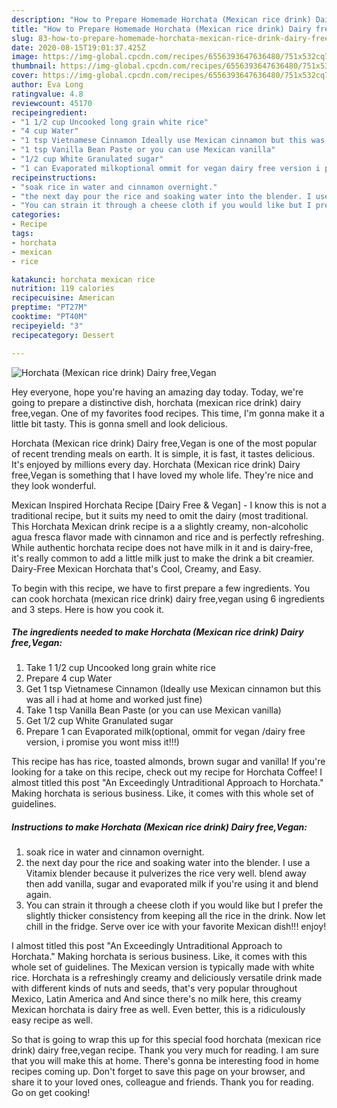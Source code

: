 ```yaml
---
description: "How to Prepare Homemade Horchata (Mexican rice drink) Dairy free,Vegan"
title: "How to Prepare Homemade Horchata (Mexican rice drink) Dairy free,Vegan"
slug: 83-how-to-prepare-homemade-horchata-mexican-rice-drink-dairy-free-vegan
date: 2020-08-15T19:01:37.425Z
image: https://img-global.cpcdn.com/recipes/6556393647636480/751x532cq70/horchata-mexican-rice-drink-dairy-freevegan-recipe-main-photo.jpg
thumbnail: https://img-global.cpcdn.com/recipes/6556393647636480/751x532cq70/horchata-mexican-rice-drink-dairy-freevegan-recipe-main-photo.jpg
cover: https://img-global.cpcdn.com/recipes/6556393647636480/751x532cq70/horchata-mexican-rice-drink-dairy-freevegan-recipe-main-photo.jpg
author: Eva Long
ratingvalue: 4.8
reviewcount: 45170
recipeingredient:
- "1 1/2 cup Uncooked long grain white rice"
- "4 cup Water"
- "1 tsp Vietnamese Cinnamon Ideally use Mexican cinnamon but this was all i had at home and worked just fine"
- "1 tsp Vanilla Bean Paste or you can use Mexican vanilla"
- "1/2 cup White Granulated sugar"
- "1 can Evaporated milkoptional ommit for vegan dairy free version i promise you wont miss it"
recipeinstructions:
- "soak rice in water and cinnamon overnight."
- "the next day pour the rice and soaking water into the blender. I use a Vitamix blender because it pulverizes the rice very well. blend away then add vanilla, sugar and  evaporated milk if you&#39;re using it and blend again."
- "You can strain it through a cheese cloth if you would like but I prefer the slightly thicker consistency from keeping all the rice in the drink. Now let chill in the fridge. Serve over ice with your favorite Mexican dish!!! enjoy!"
categories:
- Recipe
tags:
- horchata
- mexican
- rice

katakunci: horchata mexican rice 
nutrition: 119 calories
recipecuisine: American
preptime: "PT27M"
cooktime: "PT40M"
recipeyield: "3"
recipecategory: Dessert

---
```



![Horchata (Mexican rice drink) Dairy free,Vegan](https://img-global.cpcdn.com/recipes/6556393647636480/751x532cq70/horchata-mexican-rice-drink-dairy-freevegan-recipe-main-photo.jpg)

Hey everyone, hope you're having an amazing day today. Today, we're going to prepare a distinctive dish, horchata (mexican rice drink) dairy free,vegan. One of my favorites food recipes. This time, I'm gonna make it a little bit tasty. This is gonna smell and look delicious.

Horchata (Mexican rice drink) Dairy free,Vegan is one of the most popular of recent trending meals on earth. It is simple, it is fast, it tastes delicious. It's enjoyed by millions every day. Horchata (Mexican rice drink) Dairy free,Vegan is something that I have loved my whole life. They're nice and they look wonderful.

Mexican Inspired Horchata Recipe [Dairy Free &amp; Vegan] - I know this is not a traditional recipe, but it suits my need to omit the dairy (most traditional. This Horchata Mexican drink recipe is a a slightly creamy, non-alcoholic agua fresca flavor made with cinnamon and rice and is perfectly refreshing. While authentic horchata recipe does not have milk in it and is dairy-free, it&#39;s really common to add a little milk just to make the drink a bit creamier. Dairy-Free Mexican Horchata that&#39;s Cool, Creamy, and Easy.


To begin with this recipe, we have to first prepare a few ingredients. You can cook horchata (mexican rice drink) dairy free,vegan using 6 ingredients and 3 steps. Here is how you cook it.

<!--inarticleads1-->

##### The ingredients needed to make Horchata (Mexican rice drink) Dairy free,Vegan:

1. Take 1 1/2 cup Uncooked long grain white rice
1. Prepare 4 cup Water
1. Get 1 tsp Vietnamese Cinnamon (Ideally use Mexican cinnamon but this was all i had at home and worked just fine)
1. Take 1 tsp Vanilla Bean Paste (or you can use Mexican vanilla)
1. Get 1/2 cup White Granulated sugar
1. Prepare 1 can Evaporated milk(optional, ommit for vegan /dairy free version, i promise you wont miss it!!!)


This recipe has has rice, toasted almonds, brown sugar and vanilla! If you&#39;re looking for a take on this recipe, check out my recipe for Horchata Coffee! I almost titled this post &#34;An Exceedingly Untraditional Approach to Horchata.&#34; Making horchata is serious business. Like, it comes with this whole set of guidelines. 

<!--inarticleads2-->

##### Instructions to make Horchata (Mexican rice drink) Dairy free,Vegan:

1. soak rice in water and cinnamon overnight.
1. the next day pour the rice and soaking water into the blender. I use a Vitamix blender because it pulverizes the rice very well. blend away then add vanilla, sugar and  evaporated milk if you&#39;re using it and blend again.
1. You can strain it through a cheese cloth if you would like but I prefer the slightly thicker consistency from keeping all the rice in the drink. Now let chill in the fridge. Serve over ice with your favorite Mexican dish!!! enjoy!


I almost titled this post &#34;An Exceedingly Untraditional Approach to Horchata.&#34; Making horchata is serious business. Like, it comes with this whole set of guidelines. The Mexican version is typically made with white rice. Horchata is a refreshingly creamy and deliciously versatile drink made with different kinds of nuts and seeds, that&#39;s very popular throughout Mexico, Latin America and And since there&#39;s no milk here, this creamy Mexican horchata is dairy free as well. Even better, this is a ridiculously easy recipe as well. 

So that is going to wrap this up for this special food horchata (mexican rice drink) dairy free,vegan recipe. Thank you very much for reading. I am sure that you will make this at home. There's gonna be interesting food in home recipes coming up. Don't forget to save this page on your browser, and share it to your loved ones, colleague and friends. Thank you for reading. Go on get cooking!
